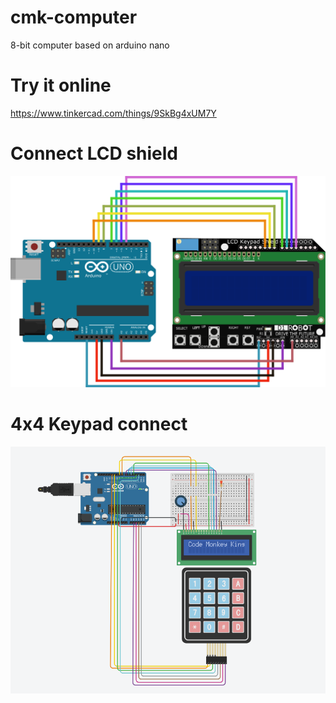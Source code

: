 # cmk-computer
8-bit computer based on arduino nano

# Try it online
https://www.tinkercad.com/things/9SkBg4xUM7Y

# Connect LCD shield
![LCD connect](https://raw.githubusercontent.com/maksimKorzh/cmk-computer/main/LCD_connect.png?token=AIFH42ONBYZL4KWSQ5HZGL3BPQDE4)

# 4x4 Keypad connect
![Keypad_connect](https://raw.githubusercontent.com/maksimKorzh/cmk-computer/main/Keypad_connect.png?token=AIFH42PHZAH27XM37VCJ2NDBPQDDO)

